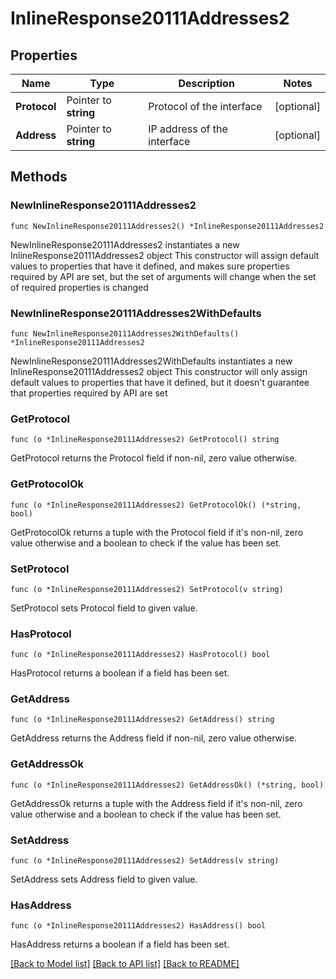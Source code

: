 # InlineResponse20111Addresses2

## Properties

Name | Type | Description | Notes
------------ | ------------- | ------------- | -------------
**Protocol** | Pointer to **string** | Protocol of the interface | [optional] 
**Address** | Pointer to **string** | IP address of the interface | [optional] 

## Methods

### NewInlineResponse20111Addresses2

`func NewInlineResponse20111Addresses2() *InlineResponse20111Addresses2`

NewInlineResponse20111Addresses2 instantiates a new InlineResponse20111Addresses2 object
This constructor will assign default values to properties that have it defined,
and makes sure properties required by API are set, but the set of arguments
will change when the set of required properties is changed

### NewInlineResponse20111Addresses2WithDefaults

`func NewInlineResponse20111Addresses2WithDefaults() *InlineResponse20111Addresses2`

NewInlineResponse20111Addresses2WithDefaults instantiates a new InlineResponse20111Addresses2 object
This constructor will only assign default values to properties that have it defined,
but it doesn't guarantee that properties required by API are set

### GetProtocol

`func (o *InlineResponse20111Addresses2) GetProtocol() string`

GetProtocol returns the Protocol field if non-nil, zero value otherwise.

### GetProtocolOk

`func (o *InlineResponse20111Addresses2) GetProtocolOk() (*string, bool)`

GetProtocolOk returns a tuple with the Protocol field if it's non-nil, zero value otherwise
and a boolean to check if the value has been set.

### SetProtocol

`func (o *InlineResponse20111Addresses2) SetProtocol(v string)`

SetProtocol sets Protocol field to given value.

### HasProtocol

`func (o *InlineResponse20111Addresses2) HasProtocol() bool`

HasProtocol returns a boolean if a field has been set.

### GetAddress

`func (o *InlineResponse20111Addresses2) GetAddress() string`

GetAddress returns the Address field if non-nil, zero value otherwise.

### GetAddressOk

`func (o *InlineResponse20111Addresses2) GetAddressOk() (*string, bool)`

GetAddressOk returns a tuple with the Address field if it's non-nil, zero value otherwise
and a boolean to check if the value has been set.

### SetAddress

`func (o *InlineResponse20111Addresses2) SetAddress(v string)`

SetAddress sets Address field to given value.

### HasAddress

`func (o *InlineResponse20111Addresses2) HasAddress() bool`

HasAddress returns a boolean if a field has been set.


[[Back to Model list]](../README.md#documentation-for-models) [[Back to API list]](../README.md#documentation-for-api-endpoints) [[Back to README]](../README.md)


